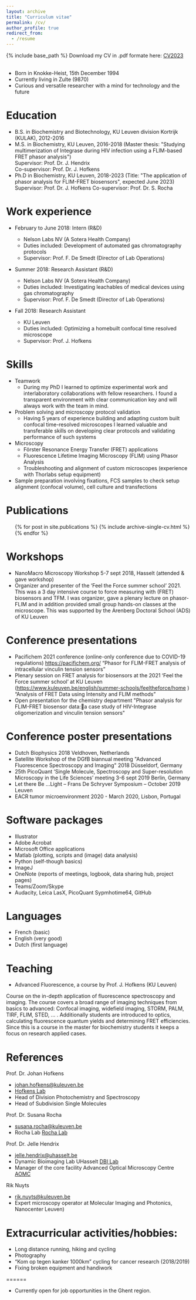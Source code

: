 ```yaml
---
layout: archive
title: "Curriculum vitae"
permalink: /cv/
author_profile: true
redirect_from:
  - /resume
---
```

{% include base_path %}
Download my CV in .pdf formate here: [CV2023](/files/CV2023.pdf)
<br/><br/>

* Born in Knokke-Heist, 15th December 1994
* Currently living in Zulte (9870)
* Curious and versatile researcher with a mind for technology and the future


Education
======
* B.S. in Biochemistry and Biotechnology, KU Leuven division Kortrijk (KULAK), 2012-2016
* M.S. in Biochemistry, KU Leuven, 2016-2018 (Master thesis: "Studying multimerization of Integrase during HIV infection using a FLIM-based FRET phasor analysis")
      <br/>
      Supervisor: Prof. Dr. J. Hendrix
      <br/>
      Co-supervisor: Prof. Dr. J. Hofkens
* Ph.D in Biochemistry, KU Leuven, 2018-2023 (Title: "The application of phasor analysis for FLIM-FRET biosensors", expected June 2023)
      Supervisor: Prof. Dr. J. Hofkens
      Co-supervisor: Prof. Dr. S. Rocha

Work experience
======

* February to June 2018: Intern (R&D)
  * Nelson Labs NV (A Sotera Health Company)
  * Duties included: Development of automated gas chromatography protocols
  * Supervisor: Prof. F. De Smedt  (Director of Lab Operations)
* Summer 2018: Research Assistant (R&D)
  * Nelson Labs NV (A Sotera Health Company)
  * Duties included: Investigating leachables of medical devices using gas chromatography
  * Supervisor: Prof. F. De Smedt  (Director of Lab Operations)

* Fall 2018: Research Assistant
  * KU Leuven
  * Duties included: Optimizing a homebuilt confocal time resolved microscope
  * Supervisor: Prof. J. Hofkens

Skills
======
* Teamwork
  * During my PhD I learned to optimize experimental work and interlaboratory collaborations with fellow researchers. I found a transparent environment with clear communication key and will always work with the team in mind.
* Problem solving and microscopy protocol validation
  * Having 5 years of experience building and adapting custom built confocal time-resolved microscopes I learned valuable and transferable skills on developing clear protocols and validating performance of such systems
* Microscopy
  * Förster Resonance Energy Transfer (FRET) applications
  * Fluorescence Lifetime Imaging Microscopy (FLIM) using Phasor Analysis
  * Troubleshooting and alignment of custom microscopes (experience with Thorlabs setup equipment)
* Sample preparation involving fixations, FCS samples to check setup alignment (confocal volume), cell culture and transfections

Publications
======
  <ul>{% for post in site.publications %}
    {% include archive-single-cv.html %}
  {% endfor %}</ul>

Workshops
======
* NanoMacro Microscopy Workshop 5-7 sept 2018, Hasselt (attended & gave workshop)
* Organizer and presenter of the ‘Feel the Force summer school’ 2021. This was a 3 day intensive course to force measuring with (FRET) biosensors and TFM. I was organizer, gave a plenary lecture on phasor-FLIM and in addition provided small group hands-on classes at the microscope. This was supported by the Arenberg Doctoral School (ADS) of KU Leuven

Conference presentations
======
* Pacifichem 2021 conference (online-only conference due to COVID-19 regulations)
https://pacifichem.org/
“Phasor for FLIM-FRET analysis of intracellular vinculin tension sensors”
* Plenary session on FRET analysis for biosensors at the 2021 ‘Feel the Force summer school’ at KU Leuven
(https://www.kuleuven.be/english/summer-schools/feeltheforce/home )
“Analysis of FRET Data using Intensity and FLIM methods”
* Open presentation for the chemistry department
"Phasor analysis for FLIM-FRET biosensor data:a case study of HIV-Integrase oligomerization and vinculin tension sensors"

Conference poster presentations
======
* Dutch Biophysics 2018 Veldhoven, Netherlands
* Satellite Workshop of the DGfB biannual meeting "Advanced Fluorescence Spectroscopy and Imaging" 2018 Düsseldorf, Germany
* 25th PicoQuant ‘Single Molecule, Spectroscopy and Super-resolution Microscopy in the Life Sciences’ meeting 3-6 sept 2019 Berlin, Germany
* Let there Be …Light – Frans De Schryver Symposium – October 2019 Leuven
* EACR tumor microenvironment 2020 - March 2020, Lisbon, Portugal

Software packages
======
* Illustrator
* Adobe Acrobat
* Microsoft Office applications
* Matlab (plotting, scripts and (image) data analysis)
* Python (self-though basics)
* ImageJ
* OneNote (reports of meetings, logbook, data sharing hub, project pages)
* Teams/Zoom/Skype
* Audacity, Leica LasX, PicoQuant Sypmhotime64, GitHub

Languages
======
* French (basic)
* English (very good)
* Dutch (first language)

Teaching
======
* Advanced Fluorescence, a course by Prof. J. Hofkens (KU Leuven)

Course on the in-depth application of fluorescence spectroscopy and imaging. The course covers a broad range of imaging techniques from basics to advanced: Confocal imaging,  widefield imaging, STORM, PALM, TIRF, FLIM, STED, ... . Additionally students are introduced to optics, calculating fluorescence quantum yields and determining FRET efficiencies. Since this is a course in the master for biochemistry students it keeps a focus on research applied cases.


References
======
Prof. Dr. Johan Hofkens
*	johan.hofkens@kuleuven.be
*	[Hofkens Lab](https://www.hofkenslab.com/)
*	Head of Division Photochemistry and Spectroscopy
*	Head of Subdivision Single Molecules

Prof. Dr. Susana Rocha
*	susana.rocha@kuleuven.be
*	Rocha Lab
    [Rocha Lab](https://susanarocha.github.io/)

Prof. Dr. Jelle Hendrix
*	jelle.hendrix@uhasselt.be
*	Dynamic Bioimaging Lab UHasselt
    [DBI Lab](https://www.uhasselt.be/en/onderzoeksgroepen-en/dynamic-bioimaging-lab)
*	Manager of the core facility Advanced Optical Microscopy Centre
    [AOMC](https://www.uhasselt.be/AOMC)

Rik Nuyts
*	rik.nuyts@kuleuven.be
*	Expert microscopy operator at Molecular Imaging and Photonics, Nanocenter Leuven)


Extracurricular activities/hobbies:
=====
*	Long distance running, hiking and cycling
*	Photography
*	“Kom op tegen kanker 1000km” cycling for cancer research (2018/2019)
*	Fixing broken equipment and handiwork


======
* Currently open for job opportunities in the Ghent region.
